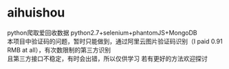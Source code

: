 # aihuishou  
python爬取爱回收数据 python2.7+selenium+phantomJS+MongoDB  
本项目中验证码的问题，暂时只能做到，通过阿里云图片验证码识别（I paid 0.91 RMB at all），有次数限制的第三方识别  
且第三方接口不稳定，有时会出错，所以仅供学习
若有更好的方法欢迎探讨  
